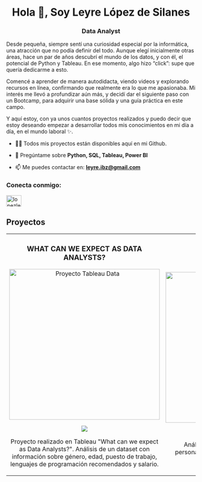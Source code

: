 

<h1 align="center">Hola 👋, Soy Leyre López de Silanes</h1>
<h3 align="center">Data Analyst</h3>

Desde pequeña, siempre sentí una curiosidad especial por la informática, una atracción que no podía definir del todo. Aunque elegí inicialmente otras áreas, hace un par de años descubrí el mundo de los datos, y con él, el potencial de Python y Tableau. En ese momento, algo hizo “click”: supe que quería dedicarme a esto.

Comencé a aprender de manera autodidacta, viendo videos y explorando recursos en línea, confirmando que realmente era lo que me apasionaba. Mi interés me llevó a profundizar aún más, y decidí dar el siguiente paso con un Bootcamp, para adquirir una base sólida y una guía práctica en este campo.

Y aquí estoy, con ya unos cuantos proyectos realizados y puedo decir que estoy deseando empezar a desarrollar todos mis conocimientos en mi día a día, en el mundo laboral ✨.

- 👨‍💻 Todos mis proyectos están disponibles aquí en mi Github.

- 💬 Pregúntame sobre **Python, SQL, Tableau, Power BI**

- 📫 Me puedes contactar en: **leyre.ibz@gmail.com**

<h3 align="left">Conecta conmigo: </h3>
<p align="left">
<a href="https://linkedin.com/in/lopezleyre" target="blank"><img align="center" src="https://raw.githubusercontent.com/rahuldkjain/github-profile-readme-generator/master/src/images/icons/Social/linked-in-alt.svg" alt="lopezleyre" height="30" width="40" /></a>
</p>

## Proyectos
<table>
<tr>
<td width="50%">
<h3 align="center">WHAT CAN WE EXPECT AS DATA ANALYSTS?</h3>
<div align="center">
<a href="https://public.tableau.com/views/ProyectoData_17296201057520/DATA?:language=es-ES&:sid=&:redirect=auth&:display_count=n&:origin=viz_share_link" target="_blank"><img src= "https://imgur.com/ZkgmPGu.jpg" width="400" alt="Proyecto Tableau Data"></a>
<p>
<a href="https://public.tableau.com/shared/364RH2TZK?:display_count=n&:origin=viz_share_link" target="_blank">
<img src="https://img.shields.io/badge/TABLEAU-ff9?style=for-the-badge&logo=tableau&logoColor=black">
</a>

</a>
</p>
<p>Proyecto realizado en Tableau "What can we expect as Data Analysts?". Análisis de un dataset con información sobre género, edad, puesto de trabajo, lenguajes de programación recomendados y salario.</p>
</div>
                                                                                      
</td>

<td width="50%">
               <br>
<h3 align="center">TIPOS DE PERSONALIDAD</h3>
<div align="center">                                       
<a href="https://public.tableau.com/views/ProyectoPersonalities/Introduccion?:language=es-ES&:sid=&:redirect=auth&:display_count=n&:origin=viz_share_link" target="_blank"><img src="https://imgur.com/t5XQqef.jpg" width="400" alt="Proyecto Tipos de personalidad"></a>
<br>
<p>
<a href="https://public.tableau.com/views/ProyectoPersonalities/Introduccion?:language=es-ES&:sid=&:redirect=auth&:display_count=n&:origin=viz_share_link" target="_blank">
<img src="https://img.shields.io/badge/TABLEAU-ff9?style=for-the-badge&logo=tableau&logoColor=black">
</a>
</a>
</p>
</p>Análisis de un dataset sobre los tipos de personalidad MBTI según género, educación y puntuación MBTI. </p>
</div>                                                             
</table>                                                                                 
</div>
<br>
                                                           


